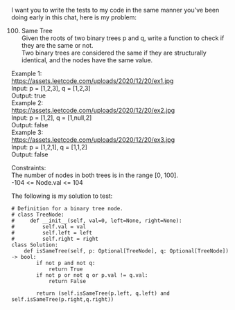 I want you to write the tests to my code in the same manner you've been doing early in this chat, here is my problem:

  100. Same Tree  
  Given the roots of two binary trees p and q, write a function to check if they are the same or not.  
  Two binary trees are considered the same if they are structurally identical, and the nodes have the same value.  
     
  Example 1:  
  https://assets.leetcode.com/uploads/2020/12/20/ex1.jpg  
  Input: p = [1,2,3], q = [1,2,3]  
  Output: true  
  Example 2:  
  https://assets.leetcode.com/uploads/2020/12/20/ex2.jpg  
  Input: p = [1,2], q = [1,null,2]  
  Output: false  
  Example 3:  
  https://assets.leetcode.com/uploads/2020/12/20/ex3.jpg  
  Input: p = [1,2,1], q = [1,1,2]  
  Output: false  
     
  Constraints:  
  	The number of nodes in both trees is in the range [0, 100].  
  	-104 <= Node.val <= 104  

The following is my solution to test:

```
# Definition for a binary tree node.
# class TreeNode:
#     def __init__(self, val=0, left=None, right=None):
#         self.val = val
#         self.left = left
#         self.right = right
class Solution:
    def isSameTree(self, p: Optional[TreeNode], q: Optional[TreeNode]) -> bool:
        if not p and not q:
            return True
        if not p or not q or p.val != q.val:
            return False
        
        return (self.isSameTree(p.left, q.left) and self.isSameTree(p.right,q.right))
```

